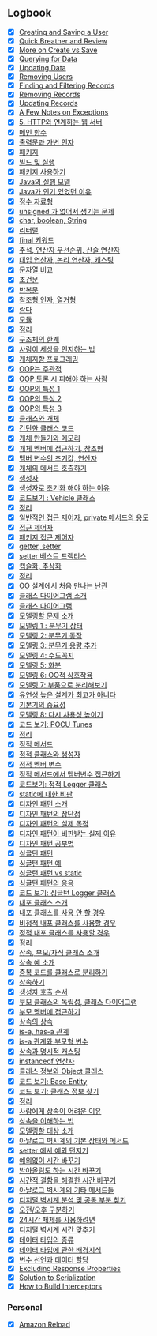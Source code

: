 

## Logbook
- [x] [Creating and Saving a User](things:///show?id=7VefgaCDLmbX6fDVqMLmLW)
- [x] [Quick Breather and Review](things:///show?id=HK1mHyeKc84YhBH1186W1h)
- [x] [More on Create vs Save](things:///show?id=Y3xarUQUQytWiKsB45TmWb)
- [x] [Querying for Data](things:///show?id=DSXNDQnsyrVGvyMwPD9B6Y)
- [x] [Updating Data](things:///show?id=GYVGTGDoy7Q5MgED7yV68f)
- [x] [Removing Users](things:///show?id=EP5aao8AqEGDjthVtbGZ2z)
- [x] [Finding and Filtering Records](things:///show?id=DQWU1DSvrnw2kiAXp5xzr)
- [x] [Removing Records](things:///show?id=2f23NpPWGtkyA3tfXeqfnD)
- [x] [Updating Records](things:///show?id=Cc8SuBwFJjqwmNj9CWLWGw)
- [x] [A Few Notes on Exceptions](things:///show?id=LmvtK9rDzeXjCfgp6pvCFJ)
- [x] [5. HTTP와 연계하는 웹 서버](things:///show?id=2YWozDYJt5pV1SCeBf2jao)
- [x] [메인 함수](things:///show?id=4ycRvWdtXBGLyc8T8mxCvJ)
- [x] [출력문과 가변 인자](things:///show?id=7GN8BLca8jksoiEdRcdSnh)
- [x] [패키지](things:///show?id=RFQ1uwRJNrZVyAp7JsTNzx)
- [x] [빌드 및 실행](things:///show?id=WkAJYC8nSAXei7MTztmk6w)
- [x] [패키지 사용하기](things:///show?id=RFKgRYfTw3J7iawApAzKSy)
- [x] [Java의 실행 모델](things:///show?id=Ng8Z55eJQAWVBG3FV3Lu3j)
- [x] [Java가 인기 있었던 이유](things:///show?id=Jat97zgTYnPmPf8GZ8Uatw)
- [x] [정수 자료형](things:///show?id=7mAcd41vArsfHijfFiL64Q)
- [x] [unsigned 가 없어서 생기는 문제](things:///show?id=Dr1qwsPCuVbyKW4dZNBzWc)
- [x] [char, boolean, String](things:///show?id=GtEdcDvpohiCixCyS9tkHy)
- [x] [리터럴](things:///show?id=Su3Ryo1ZxSLhwH2YVpyVCL)
- [x] [final 키워드](things:///show?id=VMWUGeAw4qMKCbcqe3VkkL)
- [x] [주석, 연산자 우선순위, 산술 연산자](things:///show?id=AMbJuMHTTuH3j3JyHJ1Rj1)
- [x] [대입 연산자, 논리 연산자, 캐스팅](things:///show?id=UpZ9LCXoGygB8KRw1SeS2c)
- [x] [문자열 비교](things:///show?id=5JNjxphwNx1Znp9dFuRpsT)
- [x] [조건문](things:///show?id=JtKShVC4Nrbq67Wvt5Mf9k)
- [x] [반복문](things:///show?id=STjU9nctg2ToeA7BcFQyqQ)
- [x] [참조형 인자, 열거형](things:///show?id=8G8ghPnPfhm6iXJ8CD6VJj)
- [x] [람다](things:///show?id=NVTjsB5WsDXxuFiyuxFafx)
- [x] [모듈](things:///show?id=4eZnZSfHbSocXdbADeyQUo)
- [x] [정리](things:///show?id=CK965UyNtbgZfWHNt433JS)
- [x] [구조체의 한계](things:///show?id=55g83pdVnEo1rpgorCtLGs)
- [x] [사람이 세상을 인지하는 법](things:///show?id=VyvFmmNru631QpqdbHPXA7)
- [x] [개체지향 프로그래밍](things:///show?id=46vyMSwbwrNL2yTUq5KqNh)
- [x] [OOP는 주관적](things:///show?id=W1xt7UXbov792aW5ze5kZN)
- [x] [OOP 토론 시 피해야 하는 사람](things:///show?id=C47Chy4YqkYKw6KTg2EgcE)
- [x] [OOP의 특성 1](things:///show?id=33rvcRcvhYbpZwLj4SR5nR)
- [x] [OOP의 특성 2](things:///show?id=Cg7d1So6Jikh9CQtqSTEKX)
- [x] [OOP의 특성 3](things:///show?id=W71cacomKqRS8KDc8kkvbh)
- [x] [클래스와 개체](things:///show?id=6oivK6pCsgM5QjagL7Sbag)
- [x] [간단한 클래스 코드](things:///show?id=F9rqZRRC9aqJZ6DijvaXUf)
- [x] [개체 만들기와 메모리](things:///show?id=8e8U7tj8ruLioSN4cf8rpT)
- [x] [개체 멤버에 접근하기, 참조형](things:///show?id=NB7PFb7TRuys1vHZNDerDQ)
- [x] [멤버 변수의 초기값, 연산자](things:///show?id=TcdM5QyjsARJveFoDj7mri)
- [x] [개체의 메서드 호출하기](things:///show?id=RRryGywNwPaDTDWCT5g2pq)
- [x] [생성자](things:///show?id=DSSqKBUrxgK7qKQbCJnbr7)
- [x] [생성자로 초기화 해야 하는 이유](things:///show?id=QuncrFR8BwS3WcN6g6oz6v)
- [x] [코드보기 : Vehicle 클래스](things:///show?id=2rc2BdDAUHUEqqiL54zzXt)
- [x] [정리](things:///show?id=BrYf7cwZR6E6ASxyP18M9T)
- [x] [일반적인 접근 제어자, private 메서드의 용도](things:///show?id=Q7r7zCvYHPa65heLBVZmur)
- [x] [접근 제어자](things:///show?id=AUpHrExYhU3LX7qspGGvkL)
- [x] [패키지 접근 제어자](things:///show?id=BJ6fG9CVQ6QaT9Um3V1WmX)
- [x] [getter, setter](things:///show?id=LHy4eKNvRMLqLf8hdZHKYM)
- [x] [setter 베스트 프랙티스](things:///show?id=TANvd495x41BrMnjSi1jjV)
- [x] [캡슐화, 추상화](things:///show?id=YVAwkPc6KkLAgyd7EgeTiD)
- [x] [정리](things:///show?id=V6SHVdkyHi8tQcfQ3ijbNd)
- [x] [OO 설계에서 처음 만나는 난관](things:///show?id=9jmvDbw96zMntmRM2zKFKF)
- [x] [클래스 다이어그램 소개](things:///show?id=AC4F4YrLx7qiZbk54kdjcU)
- [x] [클래스 다이어그램](things:///show?id=VagcVdSSSFr5ind1XDoeBK)
- [x] [모델링할 문제 소개](things:///show?id=LDBT8GgAgqe6PkcCaz3baY)
- [x] [모델링 1 : 분무기 상태](things:///show?id=Gn7c2aFRFDDai6fVvDYRid)
- [x] [모델링 2: 분무기 동작](things:///show?id=7859ezbmcmhgBb9NE5kXKF)
- [x] [모델링 3: 분무기 용량 추가](things:///show?id=4RNBaNwhZ3eBvSTrsmLtY7)
- [x] [모델링 4: 수도꼭지](things:///show?id=NHo7WJGtXQaj6VGNA2uMrh)
- [x] [모델링 5: 화분](things:///show?id=Gu51RGVQP1WF9qyyZyVrKM)
- [x] [모델링 6: OO적 상호작용](things:///show?id=2BrEJ7uNzJJyG2QTPKngjg)
- [x] [모델링 7: 부품으로 분리해보기](things:///show?id=YWuEJA1dz8EDHFgU6qFJKY)
- [x] [유연성 높은 설계가 최고가 아니다](things:///show?id=MFGt1sMF9EcDZM7gdfoDjR)
- [x] [기본기의 중요성](things:///show?id=4okfy8J31HA1S2MG8bZaMH)
- [x] [모델링 8: 다시 사용성 높이기](things:///show?id=GPVahAPhMRGM6UsW2CwLFF)
- [x] [코드 보기: POCU Tunes](things:///show?id=GCKHg5hxAQTSAKnEASfJEw)
- [x] [정리](things:///show?id=L3xUbas56uhNfpjaYz54of)
- [x] [정적 메서드](things:///show?id=NPcr7HYeV29WzMxHWE3VET)
- [x] [정적 클래스와 생성자](things:///show?id=3fTRo32PLTeRAoU3uNMyd9)
- [x] [정적 멤버 변수](things:///show?id=ADPTwRs8QBikazGWFJZQsY)
- [x] [정적 메서드에서 멤버변수 접근하기](things:///show?id=8QLqZEdibsFEcJjiLqRuNF)
- [x] [코드보기: 정적 Logger 클래스](things:///show?id=Aj4PdcQo6a4YrzPTFdqP9M)
- [x] [static에 대한 비판](things:///show?id=5TUcWWebFf8a8ZZctrr1zx)
- [x] [디자인 패턴 소개](things:///show?id=E5hRAJgZwRkjUp2YcEswQG)
- [x] [디자인 패턴의 장단점](things:///show?id=4j5hjpuQdYBALmuxgLHBTP)
- [x] [디자인 패턴의 실제 목적](things:///show?id=QN42uznw6DJXjciwAH1e1E)
- [x] [디자인 패턴이 비판받는 실제 이유](things:///show?id=2dozFTqCPhbVdCHZMUGMLz)
- [x] [디자인 패턴 공부법](things:///show?id=8mHHQiminBpaU1h6AD2cTj)
- [x] [싱글턴 패턴](things:///show?id=TrGMEdwn6gEyDUa2DZu2bH)
- [x] [싱글턴 패턴 예](things:///show?id=N5tTcnLbXhTCVLW2Umaf7Z)
- [x] [싱글턴 패턴 vs static](things:///show?id=QdVocwKkHVBFf7qQLdZp3m)
- [x] [싱글턴 패턴의 응용](things:///show?id=VxdXVrT6m3SSDYoauMyqWf)
- [x] [코드 보기: 싱글턴 Logger 클래스](things:///show?id=GLVvcSFDbJmJvsSFeyPjyJ)
- [x] [내포 클래스 소개](things:///show?id=JKp7CEMgLLzZCC7zgLTYwD)
- [x] [내포 클래스를 사용 안 할 경우](things:///show?id=SsGHEVbaAL6ERsEjRbo9Pj)
- [x] [비정적 내포 클래스를 사용할 경우](things:///show?id=RKPvY9PHLtf6r6U7A4YAM4)
- [x] [정적 내포 클래스를 사용할 경우](things:///show?id=BMGJquKbtAHHhgw9pzPB9G)
- [x] [정리](things:///show?id=2KogvNGrovvLFbAdxkqE1P)
- [x] [상속, 부모/자식 클래스 소개](things:///show?id=JZ1rkXMcijzcuG5zJ38i9D)
- [x] [상속 예 소개](things:///show?id=PLx5MdFtYh8AskkGvpQc8)
- [x] [중복 코드를 클래스로 분리하기](things:///show?id=AdZfD7a85VeemxuxpBYo6F)
- [x] [상속하기](things:///show?id=6M4ckA3oCspBy2zu42pMXD)
- [x] [생성자 호출 순서](things:///show?id=5AZMAQKovW4a3FckVN559o)
- [x] [부모 클래스의 독립성, 클래스 다이어그램](things:///show?id=BN3dbF4AwXE253JXadxs5o)
- [x] [부모 멤버에 접근하기](things:///show?id=V5YR4xd8pTBePn1vUZNKRr)
- [x] [상속의 상속](things:///show?id=AM1CghJreR4yHrgXMLhjkH)
- [x] [is-a, has-a 관계](things:///show?id=N8yGTHLF2WXh1Y6EDqKhte)
- [x] [is-a 관계와 부모형 변수](things:///show?id=LsKke1gwnaoLAy9n2epeTN)
- [x] [상속과 명시적 캐스팅](things:///show?id=EW3YzjDqryuSgeA32yjtra)
- [x] [instanceof 연산자](things:///show?id=KSzqeKPiwB9ZPe2LBeEV86)
- [x] [클래스 정보와 Object 클래스](things:///show?id=71orwEvMWRLkKbDLixKdtF)
- [x] [코드 보기: Base Entity](things:///show?id=3TuuKz5tXWZjYhXFYxHqXp)
- [x] [코드 보기: 클래스 정보 찾기](things:///show?id=BW4jHN1TcnTDZsmTcUjfth)
- [x] [정리](things:///show?id=YBT1oQjprv2h1H8w3B7zYn)
- [x] [사람에게 상속이 어려운 이유](things:///show?id=G8GTdTfbEfNpvQot1vFthu)
- [x] [상속을 이해하는 법](things:///show?id=XL9AYrV79fbx6NsH9BpyHD)
- [x] [모델링할 대상 소개](things:///show?id=B4M3vjeQV44sD7orycuNKA)
- [x] [아날로그 벽시계의 기본 상태와 메서드](things:///show?id=TJB6g14w2o9Gy19kUm3yuy)
- [x] [setter 에서 예외 던지기](things:///show?id=FG3r9gFjh9xoN5pHB3wc2h)
- [x] [예외없이 시간 바꾸기](things:///show?id=U8UXV1CXeVMozxFib9w2mX)
- [x] [받아올림도 하는 시간 바꾸기](things:///show?id=3punjPmKny9jxLPkHDvWUN)
- [x] [시간적 결함을 해결한 시간 바꾸기](things:///show?id=LaqU46abcfm3czY3Vdh93B)
- [x] [아날로그 벽시계의 기타 메서드들](things:///show?id=KcViCrDtXDWNUSYJSUogxF)
- [x] [디지털 벽시계 분석 및 공통 부분 찾기](things:///show?id=YZiagsLPPSFPBH1ATh6zap)
- [x] [오전/오후 구분하기](things:///show?id=FPy48CAMfMy1KhJsXnFFL)
- [x] [24시간 체제를 사용하려면](things:///show?id=PSU8iBg7DiyQFBXCuxe1Ma)
- [x] [디지털 벽시계 시간 맞추기](things:///show?id=AjVtgXGAjdWxtA9KzaykCy)
- [x] [데이터 타입의 종류](things:///show?id=8XfPZimwGC6YR9AzDwWYdQ)
- [x] [데이터 타입에 관한 배경지식](things:///show?id=PiqXwhF4So6xvCApVUzAQy)
- [x] [변수 선언과 데이터 할당](things:///show?id=43BLpGCvAZBDdb5s5Szs75)
- [x] [Excluding Response Properties](things:///show?id=VLJjcUTRezFsqwAmn6AjUr)
- [x] [Solution to Serialization](things:///show?id=GJQrpNgvQ5FKLR9GrMWLRa)
- [x] [How to Build Interceptors](things:///show?id=R7p6oBT3bPWnghTi8sY6Cd)
### Personal
- [x] [Amazon Reload](things:///show?id=V4UEBmbjYJ3aDcibDFAX3)